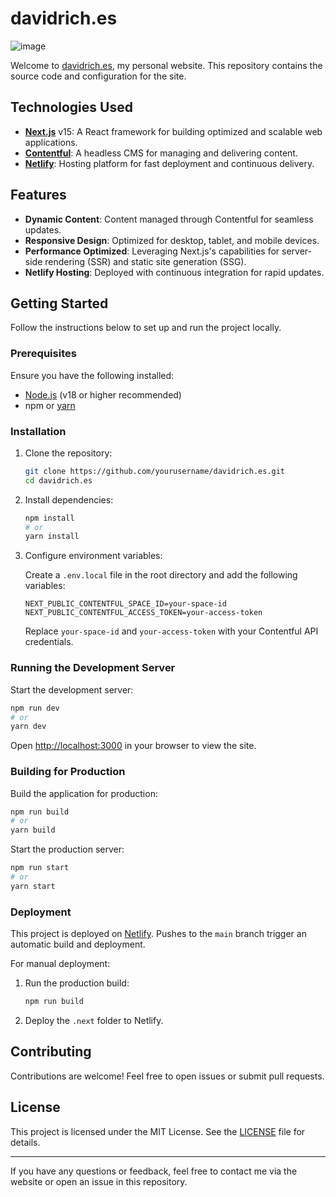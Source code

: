# davidrich.es

![image](https://github.com/user-attachments/assets/27d3ae2d-9fb7-42e9-b63e-95c14d65ba24)


Welcome to [davidrich.es](https://davidrich.es), my personal website. This repository contains the source code and configuration for the site.

## Technologies Used

- **[Next.js](https://nextjs.org/)** v15: A React framework for building optimized and scalable web applications.
- **[Contentful](https://www.contentful.com/)**: A headless CMS for managing and delivering content.
- **[Netlify](https://www.netlify.com/)**: Hosting platform for fast deployment and continuous delivery.

## Features

- **Dynamic Content**: Content managed through Contentful for seamless updates.
- **Responsive Design**: Optimized for desktop, tablet, and mobile devices.
- **Performance Optimized**: Leveraging Next.js's capabilities for server-side rendering (SSR) and static site generation (SSG).
- **Netlify Hosting**: Deployed with continuous integration for rapid updates.

## Getting Started

Follow the instructions below to set up and run the project locally.

### Prerequisites

Ensure you have the following installed:

- [Node.js](https://nodejs.org/) (v18 or higher recommended)
- npm or [yarn](https://yarnpkg.com/)

### Installation

1. Clone the repository:

   ```bash
   git clone https://github.com/yourusername/davidrich.es.git
   cd davidrich.es
   ```

2. Install dependencies:

   ```bash
   npm install
   # or
   yarn install
   ```

3. Configure environment variables:

   Create a `.env.local` file in the root directory and add the following variables:

   ```env
   NEXT_PUBLIC_CONTENTFUL_SPACE_ID=your-space-id
   NEXT_PUBLIC_CONTENTFUL_ACCESS_TOKEN=your-access-token
   ```

   Replace `your-space-id` and `your-access-token` with your Contentful API credentials.

### Running the Development Server

Start the development server:

```bash
npm run dev
# or
yarn dev
```

Open [http://localhost:3000](http://localhost:3000) in your browser to view the site.

### Building for Production

Build the application for production:

```bash
npm run build
# or
yarn build
```

Start the production server:

```bash
npm run start
# or
yarn start
```

### Deployment

This project is deployed on [Netlify](https://www.netlify.com/). Pushes to the `main` branch trigger an automatic build and deployment.

For manual deployment:

1. Run the production build:

   ```bash
   npm run build
   ```

2. Deploy the `.next` folder to Netlify.

## Contributing

Contributions are welcome! Feel free to open issues or submit pull requests.

## License

This project is licensed under the MIT License. See the [LICENSE](LICENSE) file for details.

---

If you have any questions or feedback, feel free to contact me via the website or open an issue in this repository.
